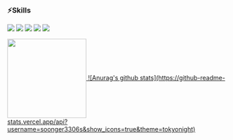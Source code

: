 ### ⚡Skills 
<p>
<img src="https://img.shields.io/badge/Dart-0175C2?style=for-the-badge&logo=Dart&logoColor=white">
<img src="https://img.shields.io/badge/Flutter-02569B?style=for-the-badge&logo=Flutter&logoColor=white">
<img src="https://img.shields.io/badge/JavaScript-F7DF1E?style=for-the-badge&logo=JavaScript&logoColor=white">
<img src="https://img.shields.io/badge/TypeScript-3178C6?style=for-the-badge&logo=TypeScript&logoColor=white">
<img src="https://img.shields.io/badge/React-61DAFB?style=for-the-badge&logo=React&logoColor=white">

</p>

<a href="https://github.com/soonger3306">
 <img align="center" style="height:180px" src="https://github-readme-stats.vercel.app/api/top-langs/?username=soonger3306&layout=compact&theme=radical&hide_border=true" />
</a>
<a href="https://github.com/soonger3306">
![Anurag's github stats](https://github-readme-stats.vercel.app/api?
username=soonger3306s&show_icons=true&theme=tokyonight)
</a>

<!--

- 🔭 I’m currently working on ...
- 🌱 I’m currently learning ...
- 👯 I’m looking to collaborate on ...
- 🤔 I’m looking for help with ...
- 💬 Ask me about ...
- 📫 How to reach me: ...
- 😄 Pronouns: ...
- ⚡ Fun fact: ...
-->
